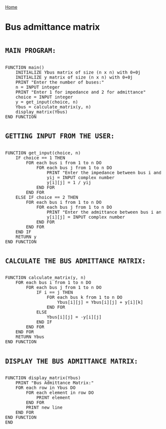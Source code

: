 [Home](./README.md)

# Bus admittance matrix
<pre>
<h2><b>MAIN PROGRAM: </b></h2>
FUNCTION main()
    INITIALIZE Ybus matrix of size (n x n) with 0+0j
    INITIALIZE y matrix of size (n x n) with 0+0j
    PRINT "Enter the number of buses:"
    n = INPUT integer
    PRINT "Enter 1 for impedance and 2 for admittance"
    choice = INPUT integer
    y = get_input(choice, n)
    Ybus = calculate_matrix(y, n)
    display_matrix(Ybus)
END FUNCTION
</pre>
<pre>
<h2><b>GETTING INPUT FROM THE USER: </b></h2>
FUNCTION get_input(choice, n)
    IF choice == 1 THEN
        FOR each bus i from 1 to n DO
            FOR each bus j from 1 to n DO
                PRINT "Enter the impedance between bus i and bus j:"
                yij = INPUT complex number
                y[i][j] = 1 / yij
            END FOR
        END FOR
    ELSE IF choice == 2 THEN
        FOR each bus i from 1 to n DO
            FOR each bus j from 1 to n DO
                PRINT "Enter the admittance between bus i and bus j:"
                y[i][j] = INPUT complex number
            END FOR
        END FOR
    END IF
    RETURN y
END FUNCTION
</pre>
<pre>
<h2><b>CALCULATE THE BUS ADMITTANCE MATRIX: </b></h2>
FUNCTION calculate_matrix(y, n)
    FOR each bus i from 1 to n DO
        FOR each bus j from 1 to n DO
            IF i == j THEN
                FOR each bus k from 1 to n DO
                    Ybus[i][j] = Ybus[i][j] + y[i][k]
                END FOR
            ELSE
                Ybus[i][j] = -y[i][j]
            END IF
        END FOR
    END FOR
    RETURN Ybus
END FUNCTION
</pre>
<pre>
<h2><b>DISPLAY THE BUS ADMITTANCE MATRIX: </b></h2>
FUNCTION display_matrix(Ybus)
    PRINT "Bus Admittance Matrix:"
    FOR each row in Ybus DO
        FOR each element in row DO
            PRINT element
        END FOR
        PRINT new line
    END FOR
END FUNCTION
END
</pre>
